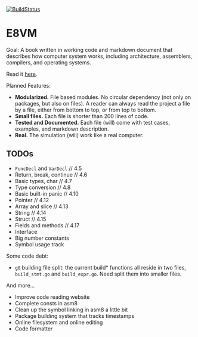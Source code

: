 [![BuildStatus](https://travis-ci.org/h8liu/e8vm.png?branch=master)](https://travis-ci.org/h8liu/e8vm)

# E8VM

Goal: A book written in working code and markdown document that
describes how computer system works, including architecture,
assemblers, compilers, and operating systems.

Read it [here](http://8k.lonnie.io).

Planned Features:

- **Modularized.** File based modules. No circular dependency (not only on packages,
  but also on files). A reader can always read the project a file by
  a file, either from bottom to top, or from top to bottom.
- **Small files.** Each file is shorter than 200 lines of code.
- **Tested and Documented.**
  Each file (will) come with test cases, examples, and markdown description.
- **Real.** The simulation (will) work like a real computer.

## TODOs

- `FuncDecl` and `VarDecl`  // 4.5
- Return, break, continue   // 4.6
- Basic types, char         // 4.7
- Type conversion           // 4.8
- Basic built-in panic      // 4.10
- Pointer                   // 4.12
- Array and slice           // 4.13
- String                    // 4.14
- Struct                    // 4.15
- Fields and methods        // 4.17
- Interface					
- Big number constants
- Symbol usage track

Some code debt:

- `g8` building file split: the current build* functions all reside in
  two files, `build_stmt.go` and `build_expr.go`. Need split them
  into smaller files.

And more...

- Improve code reading website
- Complete consts in asm8
- Clean up the symbol linking in asm8 a little bit
- Package building system that tracks timestamps
- Online filesystem and online editing
- Code formatter
